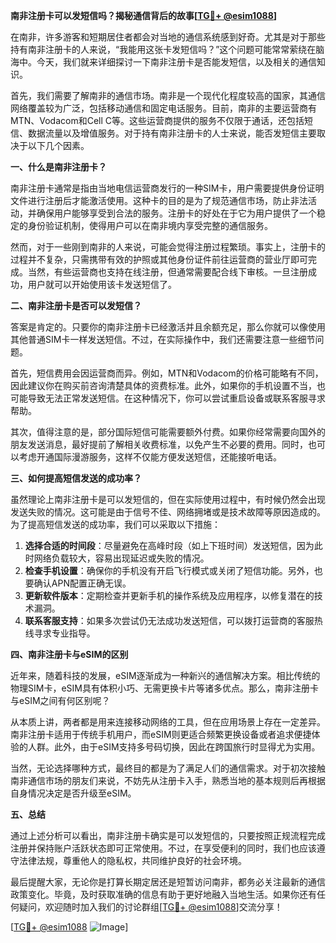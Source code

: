 **南非注册卡可以发短信吗？揭秘通信背后的故事[[TG💪+ @esim1088](https://t.me/s/esim1088)]**

在南非，许多游客和短期居住者都会对当地的通信系统感到好奇。尤其是对于那些持有南非注册卡的人来说，“我能用这张卡发短信吗？”这个问题可能常常萦绕在脑海中。今天，我们就来详细探讨一下南非注册卡是否能发短信，以及相关的通信知识。

首先，我们需要了解南非的通信市场。南非是一个现代化程度较高的国家，其通信网络覆盖较为广泛，包括移动通信和固定电话服务。目前，南非的主要运营商有MTN、Vodacom和Cell C等。这些运营商提供的服务不仅限于通话，还包括短信、数据流量以及增值服务。对于持有南非注册卡的人士来说，能否发短信主要取决于以下几个因素。

**一、什么是南非注册卡？**

南非注册卡通常是指由当地电信运营商发行的一种SIM卡，用户需要提供身份证明文件进行注册后才能激活使用。这种卡的目的是为了规范通信市场，防止非法活动，并确保用户能够享受到合法的服务。注册卡的好处在于它为用户提供了一个稳定的身份验证机制，使得用户可以在南非境内享受完整的通信服务。

然而，对于一些刚到南非的人来说，可能会觉得注册过程繁琐。事实上，注册卡的过程并不复杂，只需携带有效的护照或其他身份证件前往运营商的营业厅即可完成。当然，有些运营商也支持在线注册，但通常需要配合线下审核。一旦注册成功，用户就可以开始使用该卡发送短信了。

**二、南非注册卡是否可以发短信？**

答案是肯定的。只要你的南非注册卡已经激活并且余额充足，那么你就可以像使用其他普通SIM卡一样发送短信。不过，在实际操作中，我们还需要注意一些细节问题。

首先，短信费用会因运营商而异。例如，MTN和Vodacom的价格可能略有不同，因此建议你在购买前咨询清楚具体的资费标准。此外，如果你的手机设置不当，也可能导致无法正常发送短信。在这种情况下，你可以尝试重启设备或联系客服寻求帮助。

其次，值得注意的是，部分国际短信可能需要额外付费。如果你经常需要向国外的朋友发送消息，最好提前了解相关收费标准，以免产生不必要的费用。同时，也可以考虑开通国际漫游服务，这样不仅能方便发送短信，还能接听电话。

**三、如何提高短信发送的成功率？**

虽然理论上南非注册卡是可以发短信的，但在实际使用过程中，有时候仍然会出现发送失败的情况。这可能是由于信号不佳、网络拥堵或是技术故障等原因造成的。为了提高短信发送的成功率，我们可以采取以下措施：

1. **选择合适的时间段**：尽量避免在高峰时段（如上下班时间）发送短信，因为此时网络负载较大，容易出现延迟或失败的情况。
2. **检查手机设置**：确保你的手机没有开启飞行模式或关闭了短信功能。另外，也要确认APN配置正确无误。
3. **更新软件版本**：定期检查并更新手机的操作系统及应用程序，以修复潜在的技术漏洞。
4. **联系客服支持**：如果多次尝试仍无法成功发送短信，可以拨打运营商的客服热线寻求专业指导。

**四、南非注册卡与eSIM的区别**

近年来，随着科技的发展，eSIM逐渐成为一种新兴的通信解决方案。相比传统的物理SIM卡，eSIM具有体积小巧、无需更换卡片等诸多优点。那么，南非注册卡与eSIM之间有何区别呢？

从本质上讲，两者都是用来连接移动网络的工具，但在应用场景上存在一定差异。南非注册卡适用于传统手机用户，而eSIM则更适合频繁更换设备或者追求便捷体验的人群。此外，由于eSIM支持多号码切换，因此在跨国旅行时显得尤为实用。

当然，无论选择哪种方式，最终目的都是为了满足人们的通信需求。对于初次接触南非通信市场的朋友们来说，不妨先从注册卡入手，熟悉当地的基本规则后再根据自身情况决定是否升级至eSIM。

**五、总结**

通过上述分析可以看出，南非注册卡确实是可以发短信的，只要按照正规流程完成注册并保持账户活跃状态即可正常使用。不过，在享受便利的同时，我们也应该遵守法律法规，尊重他人的隐私权，共同维护良好的社会环境。

最后提醒大家，无论你是打算长期定居还是短暂访问南非，都务必关注最新的通信政策变化。毕竟，及时获取准确的信息有助于更好地融入当地生活。如果你还有任何疑问，欢迎随时加入我们的讨论群组[[TG💪+ @esim1088](https://t.me/s/esim1088)]交流分享！

[[TG💪+ @esim1088](https://t.me/s/esim1088) ![Image](https://i.postimg.cc/4NQfJmqS/Snipaste-2025-05-13-00-14-12.png)]